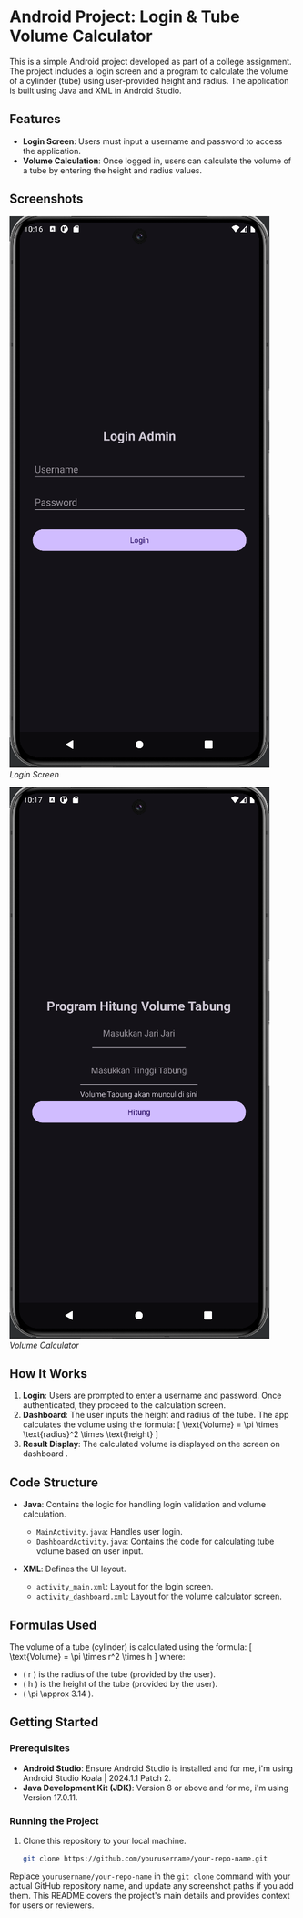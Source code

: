 # Android Project: Login & Tube Volume Calculator

This is a simple Android project developed as part of a college assignment. The project includes a login screen and a program to calculate the volume of a cylinder (tube) using user-provided height and radius. The application is built using Java and XML in Android Studio.

## Features

- **Login Screen**: Users must input a username and password to access the application.
- **Volume Calculation**: Once logged in, users can calculate the volume of a tube by entering the height and radius values.

## Screenshots

![Login Screen](Screenshoot/login_screen.png)  
*Login Screen*

![Volume Calculator](Screenshoot/volume_calculator.png)  
*Volume Calculator*

## How It Works

1. **Login**: Users are prompted to enter a username and password. Once authenticated, they proceed to the calculation screen.
2. **Dashboard**: The user inputs the height and radius of the tube. The app calculates the volume using the formula:
   \[
   \text{Volume} = \pi \times \text{radius}^2 \times \text{height}
   \]
3. **Result Display**: The calculated volume is displayed on the screen on dashboard .

## Code Structure

- **Java**: Contains the logic for handling login validation and volume calculation.
  - `MainActivity.java`: Handles user login.
  - `DashboardActivity.java`: Contains the code for calculating tube volume based on user input.
  
- **XML**: Defines the UI layout.
  - `activity_main.xml`: Layout for the login screen.
  - `activity_dashboard.xml`: Layout for the volume calculator screen.

## Formulas Used

The volume of a tube (cylinder) is calculated using the formula:
\[
\text{Volume} = \pi \times r^2 \times h
\]
where:
- \( r \) is the radius of the tube (provided by the user).
- \( h \) is the height of the tube (provided by the user).
- \( \pi \approx 3.14 \).

## Getting Started

### Prerequisites
- **Android Studio**: Ensure Android Studio is installed and for me, i'm using Android Studio Koala | 2024.1.1 Patch 2.
- **Java Development Kit (JDK)**: Version 8 or above and for me, i'm using Version 17.0.11.

### Running the Project
1. Clone this repository to your local machine.
   ```bash
   git clone https://github.com/yourusername/your-repo-name.git

Replace `yourusername/your-repo-name` in the `git clone` command with your actual GitHub repository name, and update any screenshot paths if you add them. This README covers the project's main details and provides context for users or reviewers.
